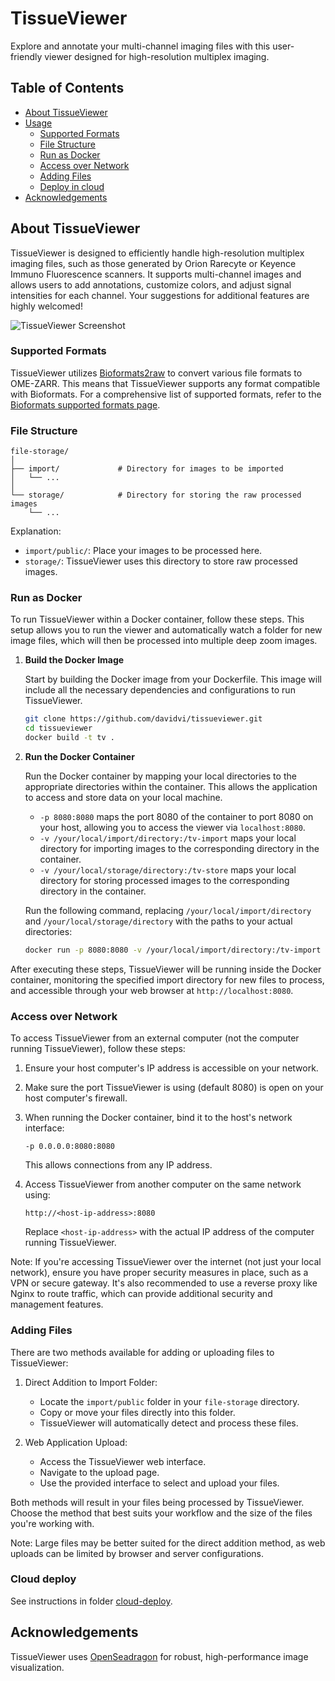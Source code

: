 # TissueViewer

Explore and annotate your multi-channel imaging files with this user-friendly viewer designed for high-resolution multiplex imaging.

## Table of Contents

- [About TissueViewer](#about-TissueViewer)
- [Usage](#usage)
    - [Supported Formats](#supported-formats)
    - [File Structure](#file-structure)
    - [Run as Docker](#run-as-docker)
    - [Access over Network](#access-over-network)
    - [Adding Files](#adding-files)
    - [Deploy in cloud](#cloud-deploy)
- [Acknowledgements](#acknowledgements)

## About TissueViewer

TissueViewer is designed to efficiently handle high-resolution multiplex imaging files, such as those generated by Orion Rarecyte or Keyence Immuno Fluorescence scanners. It supports multi-channel images and allows users to add annotations, customize colors, and adjust signal intensities for each channel. Your suggestions for additional features are highly welcomed!

![TissueViewer Screenshot](https://github.com/davidvi/TissueViewer/raw/main/img/screenshot.png)

### Supported Formats
TissueViewer utilizes [Bioformats2raw](https://github.com/glencoesoftware/bioformats2raw) to convert various file formats to OME-ZARR. This means that TissueViewer supports any format compatible with Bioformats. For a comprehensive list of supported formats, refer to the [Bioformats supported formats page](https://docs.openmicroscopy.org/bio-formats/latest/supported-formats.html).

### File Structure

```
file-storage/
│
├── import/             # Directory for images to be imported
│   └── ...
│
└── storage/            # Directory for storing the raw processed images
    └── ...
```

Explanation:

- `import/public/`: Place your images to be processed here.
- `storage/`: TissueViewer uses this directory to store raw processed images.

### Run as Docker

To run TissueViewer within a Docker container, follow these steps. This setup allows you to run the viewer and automatically watch a folder for new image files, which will then be processed into multiple deep zoom images.

1. **Build the Docker Image**

   Start by building the Docker image from your Dockerfile. This image will include all the necessary dependencies and configurations to run TissueViewer.

   ```bash
   git clone https://github.com/davidvi/tissueviewer.git
   cd tissueviewer
   docker build -t tv .
   ```

2. **Run the Docker Container**

   Run the Docker container by mapping your local directories to the appropriate directories within the container. This allows the application to access and store data on your local machine.

   - `-p 8080:8080` maps the port 8080 of the container to port 8080 on your host, allowing you to access the viewer via `localhost:8080`.
   - `-v /your/local/import/directory:/tv-import` maps your local directory for importing images to the corresponding directory in the container.
   - `-v /your/local/storage/directory:/tv-store` maps your local directory for storing processed images to the corresponding directory in the container.

   Run the following command, replacing `/your/local/import/directory` and `/your/local/storage/directory` with the paths to your actual directories:

   ```bash
   docker run -p 8080:8080 -v /your/local/import/directory:/tv-import -v /your/local/storage/directory:/tv-store tv
   ```

After executing these steps, TissueViewer will be running inside the Docker container, monitoring the specified import directory for new files to process, and accessible through your web browser at `http://localhost:8080`.

### Access over Network

To access TissueViewer from an external computer (not the computer running TissueViewer), follow these steps:

1. Ensure your host computer's IP address is accessible on your network.

2. Make sure the port TissueViewer is using (default 8080) is open on your host computer's firewall.

3. When running the Docker container, bind it to the host's network interface:
   ```
   -p 0.0.0.0:8080:8080
   ```
   This allows connections from any IP address.

4. Access TissueViewer from another computer on the same network using:
   ```
   http://<host-ip-address>:8080
   ```
   Replace `<host-ip-address>` with the actual IP address of the computer running TissueViewer.

Note: If you're accessing TissueViewer over the internet (not just your local network), ensure you have proper security measures in place, such as a VPN or secure gateway. It's also recommended to use a reverse proxy like Nginx to route traffic, which can provide additional security and management features.

### Adding Files

There are two methods available for adding or uploading files to TissueViewer:

1. Direct Addition to Import Folder:
   - Locate the `import/public` folder in your `file-storage` directory.
   - Copy or move your files directly into this folder.
   - TissueViewer will automatically detect and process these files.

2. Web Application Upload:
   - Access the TissueViewer web interface.
   - Navigate to the upload page.
   - Use the provided interface to select and upload your files.

Both methods will result in your files being processed by TissueViewer. Choose the method that best suits your workflow and the size of the files you're working with.

Note: Large files may be better suited for the direct addition method, as web uploads can be limited by browser and server configurations.

### Cloud deploy

See instructions in folder [cloud-deploy](https://github.com/davidvi/TissueViewer/tree/main/cloud-deploy). 

## Acknowledgements

TissueViewer uses [OpenSeadragon](https://openseadragon.github.io/) for robust, high-performance image visualization.
